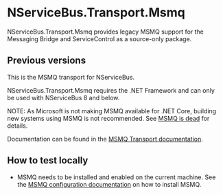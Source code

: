 # NServiceBus.Transport.Msmq

NServiceBus.Transport.Msmq provides legacy MSMQ support for the Messaging Bridge and ServiceControl as a source-only package.

## Previous versions

This is the MSMQ transport for NServiceBus.

NServiceBus.Transport.Msmq requires the .NET Framework and can only be used with NServiceBus 8 and below.

NOTE: As Microsoft is not making MSMQ available for .NET Core, building new systems using MSMQ is not recommended. See [MSMQ is dead](https://particular.net/blog/msmq-is-dead) for details.

Documentation can be found in the [MSMQ Transport documentation](https://docs.particular.net/transports/msmq/).

## How to test locally

* MSMQ needs to be installed and enabled on the current machine. See the [MSMQ configuration documentation](https://docs.particular.net/transports/msmq/?version=msmqtransport_2#msmq-configuration) on how to install MSMQ.
